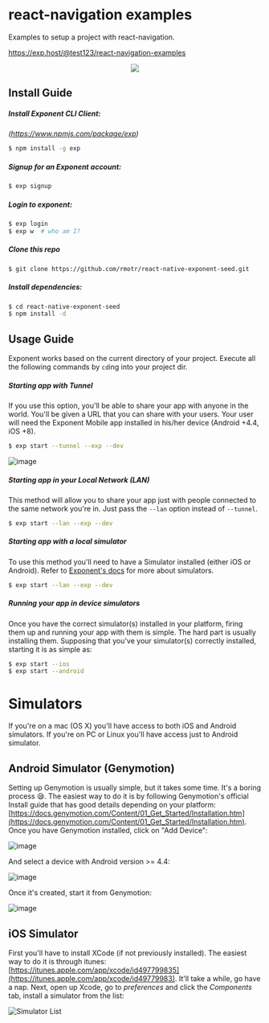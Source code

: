 # react-navigation examples

Examples to setup a project with react-navigation.

https://exp.host/@test123/react-navigation-examples

<p align="center">
  <img src="http://i.imgur.com/ywdkCOT.jpg">
</p>

## Install Guide

##### Install Exponent CLI Client:
_(https://www.npmjs.com/package/exp)_

```sh
$ npm install -g exp
```

##### Signup for an Exponent account:

```sh
$ exp signup
```

##### Login to exponent:

```sh
$ exp login
$ exp w  # who am I?
```

##### Clone this repo

```sh
$ git clone https://github.com/rmotr/react-native-exponent-seed.git
```

##### Install dependencies:

```sh
$ cd react-native-exponent-seed
$ npm install -d
```

## Usage Guide

Exponent works based on the current directory of your project. Execute all the following commands by `cd`ing into your project dir.

##### Starting app with Tunnel

If you use this option, you'll be able to share your app with anyone in the world. You'll be given a URL that you can share with your users. Your user will need the Exponent Mobile app installed in his/her device (Android +4.4, iOS +8).

```sh
$ exp start --tunnel --exp --dev
```

![image](https://cloud.githubusercontent.com/assets/872296/20674838/11733e7c-b569-11e6-88b6-1d6755efb35b.png)

##### Starting app in your Local Network (LAN)

This method will allow you to share your app just with people connected to the same network you're in. Just pass the `--lan` option instead of `--tunnel`.


```sh
$ exp start --lan --exp --dev
```

##### Starting app with a local simulator

To use this method you'll need to have a Simulator installed (either iOS or Android). Refer to [Exponent's docs](https://docs.getexponent.com/versions/v11.0.0/guides/debugging.html#using-a-simulator-emulator) for more about simulators.

```sh
$ exp start --lan --exp --dev
```

##### Running your app in device simulators

Once you have the correct simulator(s) installed in your platform, firing them up and running your app with them is simple. The hard part is usually installing them. Supposing that you've your simulator(s) correctly installed, starting it is as simple as:

```sh
$ exp start --ios
$ exp start --android
```

# Simulators

If you're on a mac (OS X) you'll have access to both iOS and Android simulators. If you're on PC or Linux you'll have access just to Android simulator.

## Android Simulator (Genymotion)

Setting up Genymotion is usually simple, but it takes some time. It's a boring process 😪. The easiest way to do it is by following Genymotion's official Install guide that has good details depending on your platform: [https://docs.genymotion.com/Content/01_Get_Started/Installation.htm](https://docs.genymotion.com/Content/01_Get_Started/Installation.htm). Once you have Genymotion installed, click on "Add Device":

![image](https://cloud.githubusercontent.com/assets/872296/20842160/54369770-b895-11e6-8fed-00d6bd76ca2c.png)

And select a device with Android version >= 4.4:

![image](https://cloud.githubusercontent.com/assets/872296/20842189/6e238a12-b895-11e6-99f8-c4c778b1fe57.png)

Once it's created, start it from Genymotion:

![image](https://cloud.githubusercontent.com/assets/872296/20842208/96a953d6-b895-11e6-9e29-1a5d44b032f1.png)


## iOS Simulator

First you'll have to install XCode (if not previously installed). The easiest way to do it is through itunes: [https://itunes.apple.com/app/xcode/id497799835](https://itunes.apple.com/app/xcode/id49779983). It'll take a while, go have a nap. Next, open up Xcode, go to _preferences_ and click the _Components_ tab, install a simulator from the list:

![Simulator List](https://docs.getexponent.com/_static/img/xcode-simulator.png)
